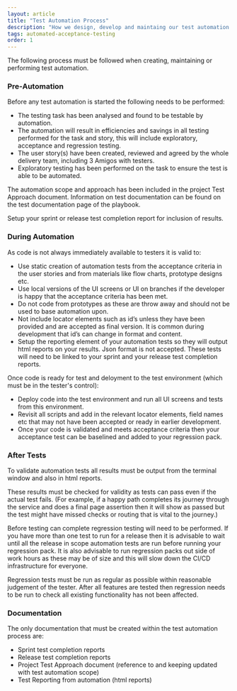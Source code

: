 ```yaml
---
layout: article
title: "Test Automation Process"
description: "How we design, develop and maintaing our test automation at the NHSBSA"
tags: automated-acceptance-testing
order: 1
---
```


The following process must be followed when creating, maintaining or performing test automation.

### Pre-Automation
Before any test automation is started the following needs to be performed:

- The testing task has been analysed and found to be testable by automation.
- The automation will result in efficiencies and savings in all testing performed for the task and story, this will include exploratory, acceptance and regression testing.
- The user story(s) have been created, reviewed and agreed by the whole delivery team, including 3 Amigos with testers.
- Exploratory testing has been performed on the task to ensure the test is able to be automated.

The automation scope and approach has been included in the project Test Approach document. Information on test documentation can be found on the test documentation page of the playbook.

Setup your sprint or release test completion report for inclusion of results.

### During Automation
As code is not always immediately available to testers it is valid to:

- Use static creation of automation tests from the acceptance criteria in the user stories and from materials like flow charts, prototype designs etc.
- Use local versions of the UI screens or UI on branches if the developer is happy that the acceptance criteria has been met. 
- Do not code from prototypes as these are throw away and should not be used to base automation upon.
- Not include locator elements such as id’s unless they have been provided and are accepted as final version. It is common during development that id’s can change in format and content.
- Setup the reporting element of your automation tests so they will output html reports on your results. Json format is not accepted. These tests will need to be linked to your sprint and your release test completion reports.

Once code is ready for test and deloyment to the test environment (which must be in the tester's control):

- Deploy code into the test environment and run all UI screens and tests from this environment.
- Revisit all scripts and add in the relevant locator elements, field names etc that may not have been accepted or ready in earlier development.
- Once your code is validated and meets acceptance criteria then your acceptance test can be baselined and added to your regression pack.

### After Tests
To validate automation tests all results must be output from the terminal window and also in html reports.

These results must be checked for validity as tests can pass even if the actual test fails. (For example, if a happy path completes its journey through the service and does a final page assertion then it will show as passed but the test might have missed checks or routing that is vital to the journey.)

Before testing can complete regression testing will need to be performed. If you have more than one test to run for a release then it is advisable to wait until all the release in scope automation tests are run before running your regression pack. It is also advisable to run regression packs out side of work hours as these may be of size and this will slow down the CI/CD infrastructure for everyone.

Regression tests must be run as regular as possible within reasonable judgement of the tester. After all features are tested then regression needs to be run to check all existing functionality has not been affected.

### Documentation
The only documentation that must be created within the test automation process are:

- Sprint test completion reports
- Release test completion reports
- Project Test Approach document (reference to and keeping updated with test automation scope)
- Test Reporting from automation (html reports)